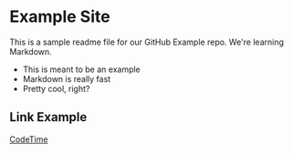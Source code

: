# Example Site

This is a sample readme file for our GitHub Example repo. We're learning Markdown.

* This is meant to be an example
* Markdown is really fast
* Pretty cool, right?

## Link Example
[CodeTime](https://www.codetime.io) 